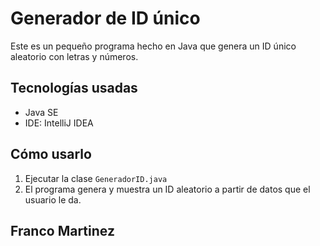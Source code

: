 # Generador de ID único

Este es un pequeño programa hecho en Java que genera un ID único aleatorio con letras y números.

## Tecnologías usadas

- Java SE
- IDE: IntelliJ IDEA

## Cómo usarlo

1. Ejecutar la clase `GeneradorID.java`
2. El programa genera y muestra un ID aleatorio a partir de datos que el usuario le da.

## Franco Martinez

